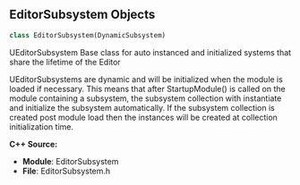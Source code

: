 ## EditorSubsystem Objects

```python
class EditorSubsystem(DynamicSubsystem)
```

UEditorSubsystem
Base class for auto instanced and initialized systems that share the lifetime of the Editor

UEditorSubsystems are dynamic and will be initialized when the module is loaded if necessary.
This means that after StartupModule() is called on the module containing a subsystem,
the subsystem collection with instantiate and initialize the subsystem automatically.
If the subsystem collection is created post module load then the instances will be created at
collection initialization time.

**C++ Source:**

- **Module**: EditorSubsystem
- **File**: EditorSubsystem.h

<a id="unreal.LevelEditorSubsystem"></a>